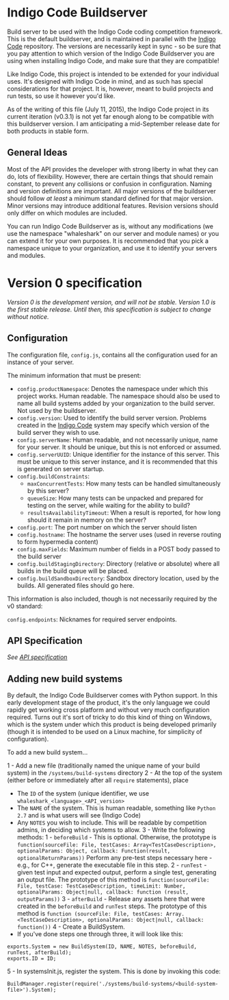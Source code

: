 # Indigo Code Buildserver
Build server to be used with the Indigo Code coding competition framework. This is the default buildserver, and is maintained
in parallel with the [Indigo Code](https://github.com/sessamekesh/Indigo-Code) repository. The versions are necessarily
kept in sync - so be sure that you pay attention to which version of the Indigo Code Buildserver you are using when
installing Indigo Code, and make sure that they are compatible!

Like Indigo Code, this project is intended to be extended for your individual uses. It's designed with Indigo Code in mind,
and as such has special considerations for that project. It is, however, meant to build projects and run tests, so use
it however you'd like.

As of the writing of this file (July 11, 2015), the Indigo Code project in its current iteration (v0.3.1) is not yet
far enough along to be compatible with this buildserver version. I am anticipating a mid-September release date for
both products in stable form.

## General Ideas
Most of the API provides the developer with strong liberty in what they can do, lots of flexibility. However, there are
certain things that should remain constant, to prevent any collisions or confusion in configuration. Naming and version
definitions are important. All major versions of the buildserver should follow *at least* a minimum standard defined
for that major version. Minor versions may introduce additional features. Revision versions should only differ on which
modules are included.

You can run Indigo Code Buildserver as is, without any modifications (we use the namespace "whaleshark" on our server
and module names) or you can extend it for your own purposes. It is recommended that you pick a namespace unique to your
organization, and use it to identify your servers and modules.

# Version 0 specification
_Version 0 is the development version, and will not be stable. Version 1.0 is the first stable release. Until then,
this specification is subject to change without notice._

## Configuration
The configuration file, `config.js`, contains all the configuration used for an instance of your server.

The minimum information that must be present:

* `config.productNamespace`: Denotes the namespace under which this project works. Human readable. The namespace should also be used to name all build systems added by your organization to the build server. Not used by the buildserver.
* `config.version`: Used to identify the build server version. Problems created in the [Indigo Code](https://github.com/sessamekesh/Indigo-Code) system may specify which version of the build server they wish to use.
* `config.serverName`: Human readable, and not necessarily unique, name for your server. It should be unique, but this is not enforced or assumed.
* `config.serverUUID`: Unique identifier for the instance of this server. This must be unique to this server instance, and it is recommended that this is generated on server startup.
* `config.buildConstraints`:
  * `maxConcurrentTests`: How many tests can be handled simultaneously by this server?
  * `queueSize`: How many tests can be unpacked and prepared for testing on the server, while waiting for the ability to build?
  * `resultsAvailabilityTimeout`: When a result is reported, for how long should it remain in memory on the server?
* `config.port`: The port number on which the server should listen
* `config.hostname`: The hostname the server uses (used in reverse routing to form hypermedia content)
* `config.maxFields`: Maximum number of fields in a POST body passed to the build server
* `config.buildStagingDirectory`: Directory (relative or absolute) where all builds in the build queue will be placed.
* `config.buildSandboxDirectory`: Sandbox directory location, used by the builds. All generated files should go here.

This information is also included, though is not necessarily required by the v0 standard:

`config.endpoints`: Nicknames for required server endpoints.

## API Specification
_See [API specification](https://github.com/sessamekesh/indigo-code-buildserver/blob/master/API%20specification%20initial%20notes.md)_

## Adding new build systems
By default, the Indigo Code Buildserver comes with Python support. In this early development stage of the product, it's the only
language we could rapidly get working cross platform and without very much configuration required. Turns out it's sort of tricky
to do this kind of thing on Windows, which is the system under which this product is being developed primarily (though it is
intended to be used on a Linux machine, for simplicity of configuration).

To add a new build system...

1 - Add a new file (traditionally named the unique name of your build system) in the `/systems/build-systems` directory
2 - At the top of the system (either before or immediately after all `require` statements), place
  * The `ID` of the system (unique identifier, we use `whaleshark_<language>_<API_version>`
  * The `NAME` of the system. This is human readable, something like `Python 2.7` and is what users will see (Indigo Code)
  * Any `NOTES` you wish to include. This will be readable by competition admins, in deciding which systems to allow.
3 - Write the following methods:
  1 - `beforeBuild` - This is optional. Otherwise, the prototype is `function(sourceFile: File, testCases: Array<TestCaseDescription>, optionalParams: Object, callback: Function(result, optionalReturnParams))` Perform any pre-test steps necessary here - e.g., for C++, generate the executable file in this step. 
  2 - `runTest` - given test input and expected output, perform a single test, generating an output file. The prototype of this method is `function(sourceFile: File, testCase: TestCaseDescription, timeLimit: Number, optionalParams: Object|null, callback: function (result, outputParams))`
  3 - `afterBuild` - Release any assets here that were created in the `beforeBuild` and `runTest` steps. The prototype of this method is `function (sourceFile: File, testCases: Array.<TestCaseDescription>, optionalParams: Object|null, callback: function())`
4 - Create a BuildSystem.
  * If you've done steps one through three, it will look like this:
  
```
exports.System = new BuildSystem(ID, NAME, NOTES, beforeBuild, runTest, afterBuild);
exports.ID = ID;
```

5 - In systemsInit.js, register the system. This is done by invoking this code:

```
BuildManager.register(require('./systems/build-systems/<build-system-file>').System);
```